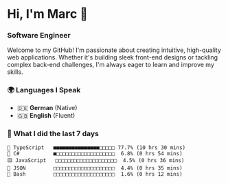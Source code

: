 # Hi, I'm Marc 👋 
### Software Engineer

Welcome to my GitHub! I'm passionate about creating intuitive, high-quality web applications. Whether it's building sleek front-end designs or tackling complex back-end challenges, I'm always eager to learn and improve my skills.  

### 🌍 Languages I Speak  
- 🇩🇪 **German** (Native)  
- 🇬🇧 **English** (Fluent)

### 🤯 What I did the last 7 days

```
🔷 TypeScript   ■■■■■■■■■■■■■■■□□□□□ 77.7% (10 hrs 30 mins)
🔷 C#           ■□□□□□□□□□□□□□□□□□□□  6.8% (0 hrs 54 mins)
🟨 JavaScript   □□□□□□□□□□□□□□□□□□□□  4.5% (0 hrs 36 mins)
📄 JSON         □□□□□□□□□□□□□□□□□□□□  4.4% (0 hrs 35 mins)
📄 Bash         □□□□□□□□□□□□□□□□□□□□  1.6% (0 hrs 12 mins)
```